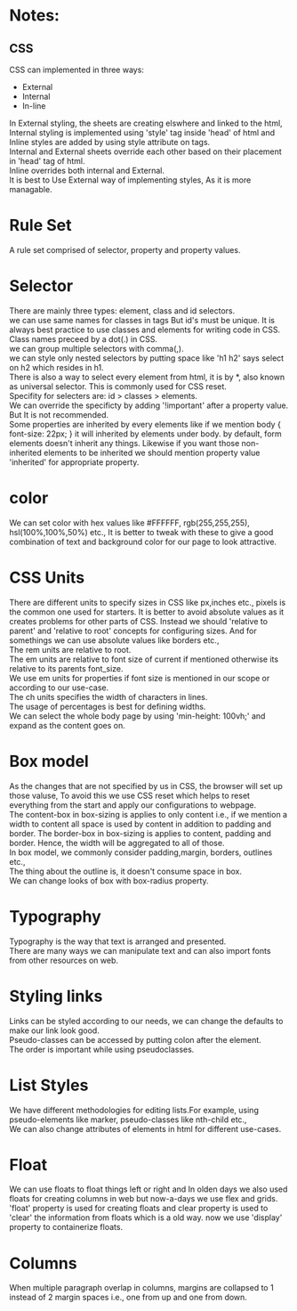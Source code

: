 # Notes:
## CSS
CSS can implemented in three ways:
<ul>
    <li>External</li>
    <li>Internal</li>
    <li>In-line</li>
</ul>
In External styling, the sheets are creating elswhere and linked to the html, Internal styling is implemented using 'style' tag inside 'head' of html and Inline styles are added by using style attribute on tags.<br>
Internal and External sheets override each other based on their placement in 'head' tag of html.<br>
Inline overrides both internal and External.<br>
It is best to Use External way of implementing styles, As it is more managable.<br>

# Rule Set
A rule set comprised of selector, property and property values.

# Selector
There are mainly three types: element, class and id selectors.<br>
we can use same names for classes in tags But id's must be unique. It is always best practice to use classes and elements for writing code in CSS. Class names preceed by a dot(.) in CSS.<br>
we can group multiple selectors with comma(,).<br>
we can style only nested selectors by putting space like 'h1 h2' says select on h2 which resides in h1.<br>
There is also a way to select every element from html, it is by *, also known as universal selector. This is commonly used for CSS reset.<br>
Specifity for selecters are: id > classes > elements.<br>
We can override the specificty by adding '!important' after a property value. But It is not recommended.<br>
Some properties are inherited by every elements  like if we mention body { font-size: 22px; } it will inherited by elements under body. by default, form elements doesn't inherit any things. Likewise if you want those non-inherited elements to be inherited we should mention property value 'inherited' for appropriate property.<br>

# color
We can set color with hex values like #FFFFFF, rgb(255,255,255), hsl(100%,100%,50%) etc., It is better to tweak with these to give a good combination of text and background color for our page to look attractive.

# CSS Units
There are different units to specify sizes in CSS like px,inches etc., pixels is the common one used for starters. It is better to avoid absolute values as it creates problems for other parts of CSS. Instead we should 'relative to parent' and 'relative to root' concepts for configuring sizes. And for somethings we can use absolute values like borders etc.,<br>
The rem units are relative to root.<br>
The em units are relative to font size of current if mentioned otherwise its relative to its parents font_size.<br>
We use em units for properties if font size is mentioned in our scope or according to our use-case.<br>
The ch units specifies the width of characters in lines.<br>
The usage of percentages is best for defining widths.<br>
We can select the whole body page by using 'min-height: 100vh;' and expand as the content goes on.<br>

# Box model
As the changes that are not specified by us in CSS, the browser will set up those valuse, To avoid this we use CSS reset which helps to reset everything from the start and apply our configurations to webpage.<br>
The content-box in box-sizing is applies to only content i.e., if we mention a width to content all space is used by content in addition to padding and border. The border-box in box-sizing is applies to content, padding and border. Hence, the width will be aggregated to all of those.<br>
In box model, we commonly consider padding,margin, borders, outlines etc.,<br>
The thing about the outline is, it doesn't consume space in box.<br>
We can change looks of box with box-radius property.<br>

# Typography
Typography is the way that text is arranged and presented.<br>
There are many ways we can manipulate text and can also import fonts from other resources on web.<br>

# Styling links
Links can be styled according to our needs, we can change the defaults to make our link look good.<br>
Pseudo-classes can be accessed by putting colon after the element.<br>
The order is important while using pseudoclasses.<br>

# List Styles
We have different methodologies for editing lists.For example, using pseudo-elements like marker, pseudo-classes like nth-child etc.,<br>
We can also change attributes of elements in html for different use-cases.<br>

# Float
We can use floats to float  things left or right and In olden days we also used floats for creating columns in web but now-a-days we use flex and grids.<br>
'float' property is used for creating floats and clear property is used to 'clear' the information from floats which is a old way. now we use 'display' property to containerize floats.

# Columns
When multiple paragraph overlap in columns, margins are collapsed to 1 instead of 2 margin spaces i.e., one from up and one from down.






